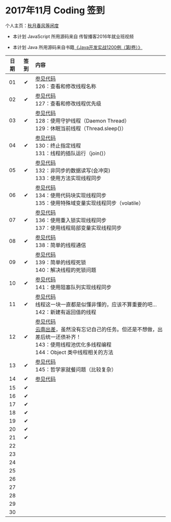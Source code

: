 # 2017年11月 Coding 签到

个人主页：<a href="http://renkaigis.com/" target="_blank">秋月春风等闲度</a>

- 本计划 JavaScript 所用源码来自 传智播客2016年就业班视频

- 本计划 Java 所用源码来自书籍<a href="https://book.douban.com/subject/5417003/" target="_blank">《Java开发实战1200例（第Ⅰ卷）》</a>

| 日期 | 签到 | 内容 |
| :---: | :---: | :--- |
| 01 | ✔ | <a href="https://github.com/renkaigis/KeepCoding/tree/master/2017/11/01" target="_blank">参见代码</a><br>126：查看和修改线程名称 |
| 02 | ✔ | <a href="https://github.com/renkaigis/KeepCoding/tree/master/2017/11/02" target="_blank">参见代码</a><br>127：查看和修改线程优先级 |
| 03 | ✔ | <a href="https://github.com/renkaigis/KeepCoding/tree/master/2017/11/03" target="_blank">参见代码</a><br>128：使用守护线程（Daemon Thread）<br>129：休眠当前线程（Thread.sleep()） |
| 04 | ✔ | <a href="https://github.com/renkaigis/KeepCoding/tree/master/2017/11/04" target="_blank">参见代码</a><br>130：终止指定线程<br>131：线程的插队运行（join()） |
| 05 | ✔ | <a href="https://github.com/renkaigis/KeepCoding/tree/master/2017/11/05" target="_blank">参见代码</a><br>132：非同步的数据读写(会冲突)<br>133：使用方法实现线程同步 |
| 06 | ✔ | <a href="https://github.com/renkaigis/KeepCoding/tree/master/2017/11/06" target="_blank">参见代码</a><br>134：使用代码块实现线程同步<br>135：使用特殊域变量实现线程同步（volatile） |
| 07 | ✔ | <a href="https://github.com/renkaigis/KeepCoding/tree/master/2017/11/07" target="_blank">参见代码</a><br>136：使用重入锁实现线程同步<br>137：使用线程局部变量实现线程同步 |
| 08 | ✔ | <a href="https://github.com/renkaigis/KeepCoding/tree/master/2017/11/08" target="_blank">参见代码</a><br>138：简单的线程通信<br> |
| 09 | ✔ | <a href="https://github.com/renkaigis/KeepCoding/tree/master/2017/11/09" target="_blank">参见代码</a><br>139：简单的线程死锁<br>140：解决线程的死锁问题 |
| 10 | ✔ | <a href="https://github.com/renkaigis/KeepCoding/tree/master/2017/11/10" target="_blank">参见代码</a><br>141：使用阻塞队列实现线程同步<br> |
| 11 | ✔ | <a href="https://github.com/renkaigis/KeepCoding/tree/master/2017/11/11" target="_blank">参见代码</a><br>线程这一块一直都是似懂非懂的，应该不算重要的吧…<br>142：新建有返回值的线程 |
| 12 | ✔ | <a href="https://github.com/renkaigis/KeepCoding/tree/master/2017/11/12" target="_blank">参见代码</a><br><a href="http://blog.renkaigis.com/posts/Mine/2017-11-20-experiment-in-Kunming-Dianchi">云南出差</a>，虽然没有忘记自己的任务。但还是不想做，出差后统一还债补齐！<br>143：使用线程池优化多线程编程<br>144：Object 类中线程相关的方法 |
| 13 | ✔ | <a href="https://github.com/renkaigis/KeepCoding/tree/master/2017/11/13" target="_blank">参见代码</a><br>145：哲学家就餐问题（比较复杂） |
| 14 | ✔ | <a href="https://github.com/renkaigis/KeepCoding/tree/master/2017/11/14" target="_blank">参见代码</a><br> |
| 15 | ✔ | <a href="https://github.com/renkaigis/KeepCoding/tree/master/2017/11/15" target="_blank"></a><br> |
| 16 | ✔ | <a href="https://github.com/renkaigis/KeepCoding/tree/master/2017/11/16" target="_blank"></a><br> |
| 17 | ✔ | <a href="https://github.com/renkaigis/KeepCoding/tree/master/2017/11/17" target="_blank"></a><br> |
| 18 | ✔ | <a href="https://github.com/renkaigis/KeepCoding/tree/master/2017/11/18" target="_blank"></a><br> |
| 19 | ✔ | <a href="https://github.com/renkaigis/KeepCoding/tree/master/2017/11/19" target="_blank"></a><br> |
| 20 | ✔ | <a href="https://github.com/renkaigis/KeepCoding/tree/master/2017/11/20" target="_blank"></a><br> |
| 21 | ✔ | <a href="https://github.com/renkaigis/KeepCoding/tree/master/2017/11/21" target="_blank"></a><br> |
| 22 |  | <a href="https://github.com/renkaigis/KeepCoding/tree/master/2017/11/22" target="_blank"></a><br> |
| 23 |  | <a href="https://github.com/renkaigis/KeepCoding/tree/master/2017/11/23" target="_blank"></a><br> |
| 24 |  | <a href="https://github.com/renkaigis/KeepCoding/tree/master/2017/11/24" target="_blank"></a><br> |
| 25 |  | <a href="https://github.com/renkaigis/KeepCoding/tree/master/2017/11/25" target="_blank"></a><br> |
| 26 |  | <a href="https://github.com/renkaigis/KeepCoding/tree/master/2017/11/26" target="_blank"></a><br> |
| 27 |  | <a href="https://github.com/renkaigis/KeepCoding/tree/master/2017/11/27" target="_blank"></a><br> |
| 28 |  | <a href="https://github.com/renkaigis/KeepCoding/tree/master/2017/11/28" target="_blank"></a><br> |
| 29 |  | <a href="https://github.com/renkaigis/KeepCoding/tree/master/2017/11/29" target="_blank"></a><br> |
| 30 |  | <a href="https://github.com/renkaigis/KeepCoding/tree/master/2017/11/30" target="_blank"></a><br> |
